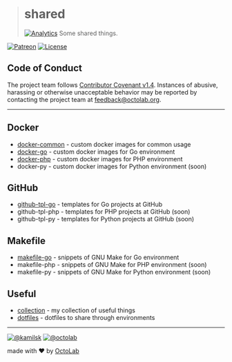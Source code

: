 > # shared
> [![Analytics](https://ga-beacon.appspot.com/UA-109817251-4/shared/master:readme?pixel)](https://github.com/kamilsk/shared/tree/collection)
> Some shared things.

[![Patreon](https://img.shields.io/badge/patreon-donate-orange.svg)](https://www.patreon.com/octolab)
[![License](https://img.shields.io/badge/license-MIT-blue.svg)](LICENSE)

## Code of Conduct

The project team follows [Contributor Covenant v1.4](http://contributor-covenant.org/version/1/4/).
Instances of abusive, harassing or otherwise unacceptable behavior may be reported by contacting
the project team at feedback@octolab.org.

---

## Docker

- [docker-common](../../tree/docker-common) - custom docker images for common usage
- [docker-go](../../tree/docker-go-v1) - custom docker images for Go environment
- [docker-php](../../tree/docker-php-v1) - custom docker images for PHP environment
- docker-py - custom docker images for Python environment (soon)

## GitHub

- [github-tpl-go](../../tree/github-tpl-go-v1) - templates for Go projects at GitHub
- github-tpl-php - templates for PHP projects at GitHub (soon)
- github-tpl-py - templates for Python projects at GitHub (soon)

## Makefile

- [makefile-go](../../tree/makefile-go-v1) - snippets of GNU Make for Go environment
- makefile-php - snippets of GNU Make for PHP environment (soon)
- makefile-py - snippets of GNU Make for Python environment (soon)

## Useful

- [collection](../../tree/collection) - my collection of useful things
- [dotfiles](../../tree/dotfiles) - dotfiles to share through environments

---

[![@kamilsk](https://img.shields.io/badge/author-%40kamilsk-blue.svg)](https://twitter.com/ikamilsk)
[![@octolab](https://img.shields.io/badge/sponsor-%40octolab-blue.svg)](https://twitter.com/octolab_inc)

made with ❤️ by [OctoLab](https://www.octolab.org/)
